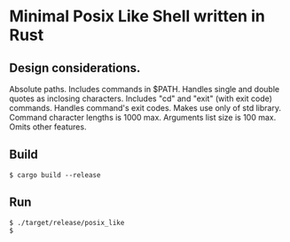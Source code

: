 # Minimal Posix Like Shell written in Rust

## Design considerations.
Absolute paths.
Includes commands in $PATH.
Handles single and double quotes as inclosing characters.
Includes "cd" and "exit" (with exit code) commands.
Handles command's exit codes.
Makes use only of std library.
Command character lengths is 1000 max.
Arguments list size is 100 max.
Omits other features.

## Build
```
$ cargo build --release
```

## Run

```
$ ./target/release/posix_like
$
```